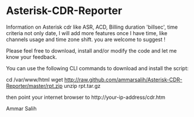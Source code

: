Asterisk-CDR-Reporter
=====================

Information on Asterisk cdr like ASR, ACD, Billing duration 'billsec', time criteria not only date, I will add more features once I have time, like channels usage and time zone shift. you are welcome to suggest !

Please feel free to download, install and/or modify the code and let me know your feedback.

You can use the following CLI commands to download and install the script:

cd /var/www/html
wget http://raw.github.com/ammarsalih/Asterisk-CDR-Reporter/master/rpt.zip
unzip rpt.tar.gz

then point your internet browser to http://your-ip-address/cdr.htm

Ammar Salih